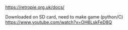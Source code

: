 https://retropie.org.uk/docs/

Downloaded on SD card, need to make game (python/C)
https://www.youtube.com/watch?v=OH6LskFeD8Q